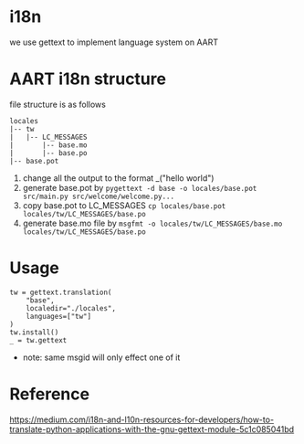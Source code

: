 # i18n
we use gettext to implement language system on AART

# AART i18n structure
file structure is as follows
```
locales
|-- tw
|   |-- LC_MESSAGES
|       |-- base.mo
|       |-- base.po
|-- base.pot
```

1. change all the output to the format _("hello world")
2. generate base.pot by `pygettext -d base -o locales/base.pot src/main.py src/welcome/welcome.py...`
3. copy base.pot to LC_MESSAGES `cp locales/base.pot locales/tw/LC_MESSAGES/base.po`
4. generate base.mo file by `msgfmt -o locales/tw/LC_MESSAGES/base.mo locales/tw/LC_MESSAGES/base.po`

# Usage
```
tw = gettext.translation(
    "base",
    localedir="./locales",
    languages=["tw"]
)
tw.install()
_ = tw.gettext
```
+ note: same msgid will only effect one of it

# Reference
https://medium.com/i18n-and-l10n-resources-for-developers/how-to-translate-python-applications-with-the-gnu-gettext-module-5c1c085041bd
